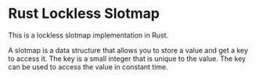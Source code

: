 # Rust Lockless Slotmap

This is a lockless slotmap implementation in Rust.

A slotmap is a data structure that allows you to store a value and get a key to access it. The key is a small integer that is unique to the value. The key can be used to access the value in constant time.

